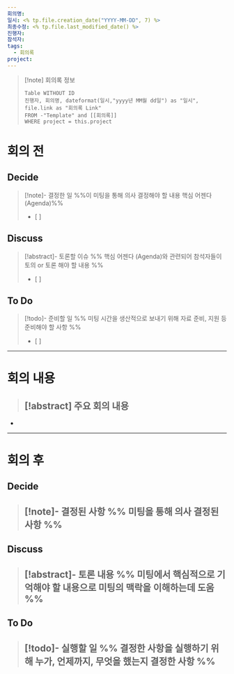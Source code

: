 ```yaml
---
회의명: 
일시: <% tp.file.creation_date("YYYY-MM-DD", 7) %>
최종수정: <% tp.file.last_modified_date() %>
진행자: 
참석자: 
tags:
  - 회의록
project:
---
```


> [!note] 회의록 정보 
>``` dataview
>Table WITHOUT ID
>진행자, 회의명, dateformat(일시,"yyyy년 MM월 dd일") as "일시", file.link as "회의록 Link"
>FROM -"Template" and [[회의록]]
>WHERE project = this.project
>```


# 회의 전

## Decide 
>[!note]- 결정한 일
>%%이 미팅을 통해 의사 결정해야 할 내용 핵심 어젠다 (Agenda)%%
>- [ ] 

## Discuss
>[!abstract]- 토론할 이슈
>%% 핵심 어젠다 (Agenda)와 관련되어 참석자들이 토의 or 토론 해야 할 내용 %%
>- [ ] 

## To Do
>[!todo]- 준비할 일
>%% 미팅 시간을 생산적으로 보내기 위해 자료 준비, 지원 등 준비해야 할 사항 %%
>- [ ] 

---

# 회의 내용

>[!abstract] 주요 회의 내용
>- 

-


---

# 회의 후

## Decide 
>[!note]-  결정된 사항
>%% 미팅을 통해 의사 결정된 사항 %%
>- 

## Discuss
>[!abstract]- 토론 내용
>%% 미팅에서 핵심적으로 기억해야 할 내용으로 미팅의 맥락을 이해하는데 도움 %%
>- 

## To Do
>[!todo]- 실행할 일
>%% 결정한 사항을 실행하기 위해 누가, 언제까지, 무엇을 했는지 결정한 사항 %%
>-